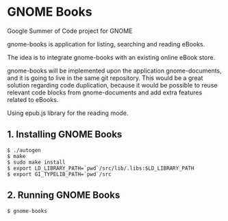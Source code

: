 # GNOME Books

Google Summer of Code project for GNOME

gnome-books is application for listing, searching and reading eBooks.

The idea is to integrate gnome-books with an existing online eBook store.

gnome-books will be implemented upon the application gnome-documents, and it is going to live in the same git repository. This would be a great solution regarding code duplication, because it would be possible to reuse relevant code blocks from gnome-documents and add extra features related to eBooks.

Using epub.js library for the reading mode.


## 1. Installing GNOME Books

    $ ./autogen
    $ make
    $ sudo make install
    $ export LD_LIBRARY_PATH=`pwd`/src/lib/.libs:$LD_LIBRARY_PATH
    $ export GI_TYPELIB_PATH=`pwd`/src

## 2. Running GNOME Books

    $ gnome-books
